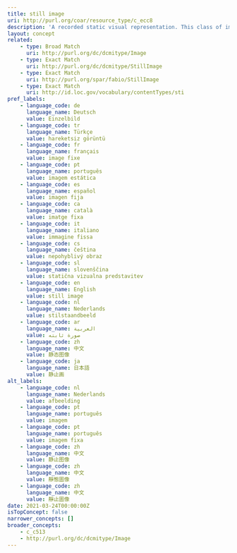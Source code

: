 ```yaml
---
title: still image
uri: http://purl.org/coar/resource_type/c_ecc8
description: 'A recorded static visual representation. This class of image includes diagrams, drawings, graphs, graphic designs, plans, photographs and prints. [Source: Adapted from  http://purl.org/spar/fabio/StillImage]'
layout: concept
related:
    - type: Broad Match
      uri: http://purl.org/dc/dcmitype/Image
    - type: Exact Match
      uri: http://purl.org/dc/dcmitype/StillImage
    - type: Exact Match
      uri: http://purl.org/spar/fabio/StillImage
    - type: Exact Match
      uri: http://id.loc.gov/vocabulary/contentTypes/sti
pref_labels:
    - language_code: de
      language_name: Deutsch
      value: Einzelbild
    - language_code: tr
      language_name: Türkçe
      value: hareketsiz görüntü
    - language_code: fr
      language_name: français
      value: image fixe
    - language_code: pt
      language_name: português
      value: imagem estática
    - language_code: es
      language_name: español
      value: imagen fija
    - language_code: ca
      language_name: català
      value: imatge fixa
    - language_code: it
      language_name: italiano
      value: immagine fissa
    - language_code: cs
      language_name: čeština
      value: nepohyblivý obraz
    - language_code: sl
      language_name: slovenščina
      value: statična vizualna predstavitev
    - language_code: en
      language_name: English
      value: still image
    - language_code: nl
      language_name: Nederlands
      value: stilstaandbeeld
    - language_code: ar
      language_name: العربية
      value: صورة ثابته
    - language_code: zh
      language_name: 中文
      value: 静态图像
    - language_code: ja
      language_name: 日本語
      value: 静止画
alt_labels:
    - language_code: nl
      language_name: Nederlands
      value: afbeelding
    - language_code: pt
      language_name: português
      value: imagem
    - language_code: pt
      language_name: português
      value: imagem fixa
    - language_code: zh
      language_name: 中文
      value: 静止图像
    - language_code: zh
      language_name: 中文
      value: 靜態圖像
    - language_code: zh
      language_name: 中文
      value: 靜止圖像
date: 2021-03-24T00:00:00Z
isTopConcept: false
narrower_concepts: []
broader_concepts:
    - c_c513
    - http://purl.org/dc/dcmitype/Image
---
```


